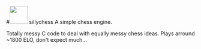 #<img src="https://raw.githubusercontent.com/alexalkis/sillychess/master/sillychess/src/windows_res/sc.ico" width="48"> sillychess
A simple chess engine.

Totally messy C code to deal with equally messy chess ideas.
Plays arround ~1800 ELO, don't expect much...
